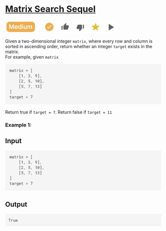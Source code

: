 <h1><a href="https://binarysearch.com/problems/Matrix-Search-Sequel">Matrix Search Sequel</a></h1>
<img src="Images/Image1.png" alt="Difficulty level">
<p>
Given a two-dimensional integer <code>matrix</code>, where every row and column is sorted in
ascending order, return whether an integer <code>target</code> exists in the matrix.<br>
For example, given <code>matrix</code>
</p>
 <p>
 <img src="Images/Image4.png" alt="Input">
 </p>
<p>Return true if <code>target = 7</code>. Return false if <code>target = 11</code></p>
 
<h3><b>Example 1:</b></h3>

<h2><b>Input<b></h2>
<img src="Images/Image2.png" alt="Input">

 <h2><b>Output</b></h2>
<img src="Images/Image3.png" alt="Output">


